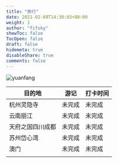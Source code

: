 ```yaml
---
title: "旅行"
date: 2021-02-09T14:30:03+80:00
weight: 1
author: "fifsky"
showToc: false
TocOpen: false
draft: false
hidemeta: true
disableShare: true
comments: false
---
```


![yuanfang](https://static.fifsky.com/upload/20210209/yuanfang.jpeg)

| 目的地      | 游记  | 打卡时间 |
|----------| ----- | -------- |
| 杭州灵隐寺    | 未完成 | 未完成   |
| 云南丽江     | 未完成 | 未完成   |
| 天府之国四川成都 | 未完成 | 未完成   |
| 苏州岱心湾    | 未完成 | 未完成   |
| 澳门       | 未完成 | 未完成 |
|          |       |          |

